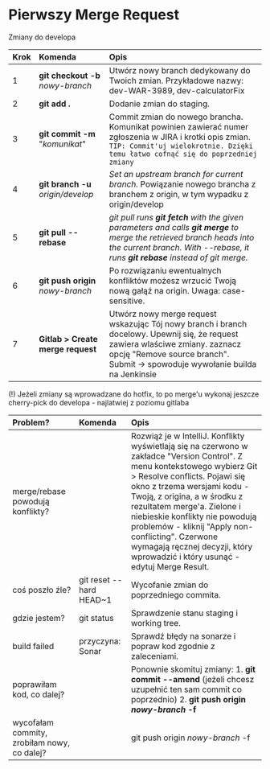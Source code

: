 # Pierwszy Merge Request

Zmiany do developa

| Krok | Komenda | Opis |
| :--- | :--- | :--- |
| 1 | **git checkout -b** _nowy-branch_ | Utwórz nowy branch dedykowany do Twoich zmian. Przykładowe nazwy: dev-WAR-3989, dev-calculatorFix |
| 2 | **git add .** | Dodanie zmian do staging. |
| 3 | **git commit -m** "_komunikat_" | Commit zmian do nowego brancha. Komunikat powinien zawierać numer zgłoszenia w JIRA i krotki opis zmian. `TIP: Commit'uj wielokrotnie. Dzięki temu łatwo cofnąć się do poprzedniej zmiany` |
| 4 | **git branch -u** _origin/develop_ | _Set an upstream branch for current branch._ Powiązanie nowego brancha z branchem z origin, w tym wypadku z origin/develop |
| 5 | **git pull --rebase** | _git pull runs **git fetch** with the given parameters and calls **git merge** to merge the retrieved branch heads into the current branch. With --rebase, it runs **git rebase** instead of git merge._ |
| 6 | **git push origin** _nowy-branch_ | Po rozwiązaniu ewentualnych konfliktów możesz wrzucić Twoją nową gałąź na origin. Uwaga: case-sensitive. |
| 7 | **Gitlab &gt; Create merge request** | Utwórz nowy merge request wskazując Tój nowy branch i branch docelowy. Upewnij się, że request zawiera wlaściwe zmiany. zaznacz opcję "Remove source branch". Submit -&gt; spowoduje wywołanie builda na Jenkinsie |

\(!\) Jeżeli zmiany są wprowadzane do hotfix, to po merge'u wykonaj jeszcze cherry-pick do developa - najlatwiej z poziomu gitlaba

| Problem? | Komenda | Opis |
| :--- | :--- | :--- |
| merge/rebase powodują konflikty? |  | Rozwiąż je w IntelliJ. Konflikty wyświetlają się na czerwono w zakładce "Version Control". Z menu kontekstowego wybierz Git &gt; Resolve conflicts. Pojawi się okno z trzema wersjami kodu - Twoją, z origina, a w środku z rezultatem merge'a. Zielone i niebieskie konflikty nie powodują problemów - kliknij "Apply non-conflicting". Czerwone wymagają ręcznej decyzji, który wprowadzić i który usunąć - edytuj Merge Result. |
| coś poszło źle? | git reset --hard HEAD~1 | Wycofanie zmian do poprzedniego commita. |
| gdzie jestem? | git status | Sprawdzenie stanu staging i working tree. |
| build failed | przyczyna: Sonar | Sprawdź błędy na sonarze i popraw kod zgodnie z zaleceniami. |
| poprawiłam kod, co dalej? |  | Ponownie skomituj zmiany:  1. **git commit --amend** \(jeżeli chcesz uzupełnić ten sam commit co poprzednio\)  2. **git push origin** _**nowy-branch**_ **-f** |
| wycofałam commity, zrobiłam nowy, co dalej? |  | git push origin _nowy-branch_ -f |


